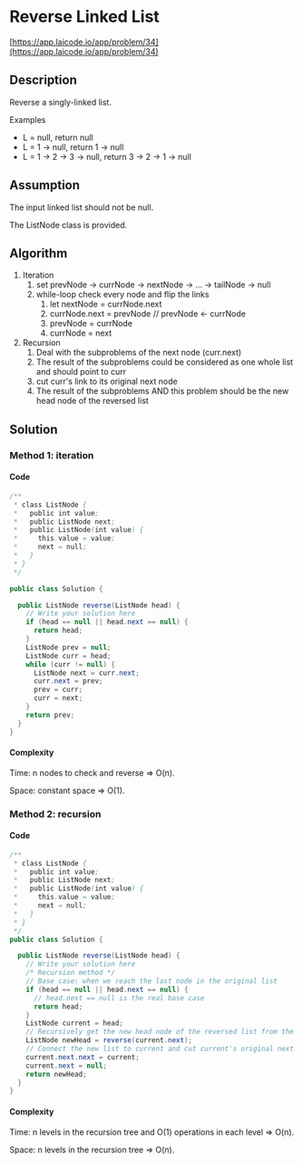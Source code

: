 # Reverse Linked List

[https://app.laicode.io/app/problem/34](https://app.laicode.io/app/problem/34)

## Description

Reverse a singly-linked list.

Examples

- L = null, return null
- L = 1 -> null, return 1 -> null
- L = 1 -> 2 -> 3 -> null, return 3 -> 2 -> 1 -> null

## Assumption

The input linked list should not be null.

The ListNode class is provided.

## Algorithm

1.  Iteration
    1.  set prevNode → currNode → nextNode → … → tailNode → null
    1.  while-loop check every node and flip the links
        1.  let nextNode = currNode.next
        1.  currNode.next = prevNode // prevNode ← currNode
        1.  prevNode = currNode
        1.  currNode = next
1.  Recursion
    1.  Deal with the subproblems of the next node (curr.next)
    1.  The result of the subproblems could be considered as one whole list and should point to curr
    1.  cut curr's link to its original next node
    1.  The result of the subproblems AND this problem should be the new head node of the reversed list

## Solution

### Method 1: iteration

#### Code

```java
/**
 * class ListNode {
 *   public int value;
 *   public ListNode next;
 *   public ListNode(int value) {
 *     this.value = value;
 *     next = null;
 *   }
 * }
 */

public class Solution {

  public ListNode reverse(ListNode head) {
    // Write your solution here
    if (head == null || head.next == null) {
      return head;
    }
    ListNode prev = null;
    ListNode curr = head;
    while (curr != null) {
      ListNode next = curr.next;
      curr.next = prev;
      prev = curr;
      curr = next;
    }
    return prev;
  }
}
```

#### Complexity

Time: n nodes to check and reverse ⇒ O(n).

Space: constant space ⇒ O(1).

### Method 2: recursion

#### Code

```java
/**
 * class ListNode {
 *   public int value;
 *   public ListNode next;
 *   public ListNode(int value) {
 *     this.value = value;
 *     next = null;
 *   }
 * }
 */
public class Solution {

  public ListNode reverse(ListNode head) {
    // Write your solution here
    /* Recursion method */
    // Base case: when we reach the last node in the original list
    if (head == null || head.next == null) {
      // head.next == null is the real base case
      return head;
    }
    ListNode current = head;
    // Recursively get the new head node of the reversed list from the subproblems
    ListNode newHead = reverse(current.next);
    // Connect the new list to current and cut current's original next
    current.next.next = current;
    current.next = null;
    return newHead;
  }
}
```

#### Complexity

Time: n levels in the recursion tree and O(1) operations in each level ⇒ O(n).

Space: n levels in the recursion tree ⇒ O(n).
